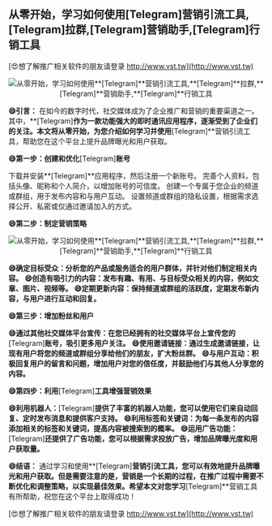 ## **从零开始，学习如何使用**[Telegram]**营销引流工具,**[Telegram]**拉群,**[Telegram]**营销助手,**[Telegram]**行销工具**

[😍想了解推广相关软件的朋友请登录 http://www.vst.tw](http://www.vst.tw)

 <center><img src="https://vst.tw/MP4/tuiguang/png/7.png" alt="从零开始，学习如何使用**[Telegram]**营销引流工具,**[Telegram]**拉群,**[Telegram]**营销助手,**[Telegram]**行销工具"></center>

**😄引言：**
在如今的数字时代，社交媒体成为了企业推广和营销的重要渠道之一。其中，**[Telegram]**作为一款功能强大的即时通讯应用程序，逐渐受到了企业们的关注。本文将从零开始，为您介绍如何学习并使用**[Telegram]**营销引流工具，帮助您在这个平台上提升品牌曝光和用户获取。

**😄第一步：创建和优化**[Telegram]**账号**

下载并安装**[Telegram]**应用程序，然后注册一个新账号。
完善个人资料，包括头像、昵称和个人简介，以增加账号的可信度。
创建一个专属于您企业的频道或群组，用于发布内容和与用户互动。
设置频道或群组的隐私设置，根据需求选择公开、私密或仅通过邀请加入的方式。

**😄第二步：制定营销策略**

 <center><img src="https://vst.tw/MP4/tuiguang/png/8.png" alt="从零开始，学习如何使用**[Telegram]**营销引流工具,**[Telegram]**拉群,**[Telegram]**营销助手,**[Telegram]**行销工具"></center>

**😄确定目标受众：分析您的产品或服务适合的用户群体，并针对他们制定相关内容。**
**😄创造有吸引力的内容：发布有趣、有用、与目标受众相关的内容，例如文章、图片、视频等。**
**😄定期更新内容：保持频道或群组的活跃度，定期发布新内容，与用户进行互动和回复。**

**😄第三步：增加粉丝和用户**

**😄通过其他社交媒体平台宣传：在您已经拥有的社交媒体平台上宣传您的**[Telegram]**账号，吸引更多用户关注。**
**😄使用邀请链接：通过生成邀请链接，让现有用户将您的频道或群组分享给他们的朋友，扩大粉丝群。**
**😄与用户互动：积极回复用户的留言和问题，增加用户对您的信任度，并鼓励他们与其他人分享您的内容。**

**😄第四步：利用**[Telegram]**工具增强营销效果**

**😄利用机器人：**[Telegram]**提供了丰富的机器人功能，您可以使用它们来自动回复、定时发布消息和提供客户支持。**
**😄利用标签和关键词：为每一条发布的内容添加相关的标签和关键词，提高内容被搜索到的概率。**
**😄运用广告功能：**[Telegram]**还提供了广告功能，您可以根据需求投放广告，增加品牌曝光度和用户获取量。**

**😄结语：**
通过学习和使用**[Telegram]**营销引流工具，您可以有效地提升品牌曝光和用户获取。但是需要注意的是，营销是一个长期的过程，在推广过程中需要不断优化和调整策略，以实现最佳效果。希望本文对您学习**[Telegram]**营销工具有所帮助，祝您在这个平台上取得成功！

[😍想了解推广相关软件的朋友请登录 http://www.vst.tw](http://www.vst.tw)



